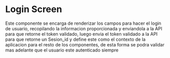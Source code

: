 # Login Screen 

Este componente se encarga de renderizar los campos para hacer el login de usuario, recopilando la informacion proporcionada y enviandola a la API para que retorne el token validado, luego envia el token validado a la API para que retorne un Sesion_id y define este como el contexto de la aplicacion para el resto de los componentes, de esta forma se podra validar mas adelante que el usuario este autenticado siempre